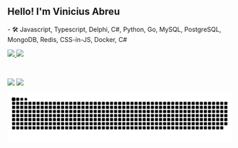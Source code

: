 ## Hello! I'm Vinicius Abreu
<div>
  <p>
    - 🛠️ Javascript, Typescript, Delphi, C#, Python, Go, MySQL, PostgreSQL, MongoDB, Redis, CSS-in-JS, Docker, C#<br>
  </p>
  
</div>

<div>
  <a href="https://github.com/vinnedev">
  <img height="160em" src="https://github-readme-stats.vercel.app/api?username=vinnedev&show_icons=true&theme=dark&include_all_commits=true&count_private=false"/>
  <img height="160em" src="https://github-readme-stats.vercel.app/api/top-langs/?username=vinnedev&layout=compact&langs_count=10&theme=dark"/>
</div>
<br>
  
##
 
 <div>  
  <a href="https://medium.com/@vinicius_abreu" target="_blank"><img src="https://img.shields.io/badge/Medium-12100E?style=for-the-badge&logo=medium&logoColor=white" target="_blank"></a>
  <a href="https://www.linkedin.com/in/vs-abreu/" target="_blank"><img src="https://img.shields.io/badge/-LinkedIn-%230077B5?style=for-the-badge&logo=linkedin&logoColor=white" target="_blank"></a>     
</div> 
  
![Snake animation](https://raw.githubusercontent.com/Platane/snk/output/github-contribution-grid-snake.svg)
  

